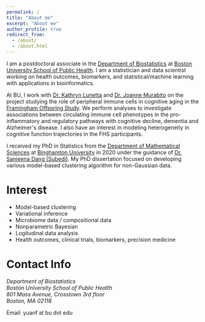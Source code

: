 ```yaml
---
permalink: /
title: "About me"
excerpt: "About me"
author_profile: true
redirect_from: 
  - /about/
  - /about.html
---
```


I am a postdoctoral associate in the [Department of Biostatistics](https://www.bu.edu/sph/about/departments/biostatistics/) at [Boston University School of Public Health](https://www.bu.edu/sph/). I am a statistician and data scientist working on health outcomes, biomarkers, and statistical/machine learning with applications in bioinformatics. 

At BU, I work with [Dr. Kathryn Lunetta](https://www.bu.edu/sph/profile/kathryn-lunetta/) and [Dr. Joanne Murabito](https://www.bumc.bu.edu/busm/profile/joanne-murabito/) on the project studying the role of peripheral immune cells in cognitive aging in the [Framingham Offspring Study](https://framinghamheartstudy.org/). We perform analyses to investigate associations between circulating immune cell phenotypes in the pro-inflammatory and regulatory pathways with cognitive decline, dementia and Alzheimer's disease. I also have an interest in modeling heterogeneity in cognitive function trajectories in the FHS participants.

I received my PhD in Statistics from the [Department of Mathematical Sciences](https://www2.math.binghamton.edu/p) at [Binghamton University](https://www.binghamton.edu/) in 2020 under the guidance of [Dr. Sanjeena Dang (Subedi)](https://sites.google.com/view/sanjeena/home?authuser=0). My PhD dissertation focused on developing various model-based clustering algorithm for non-Gaussian data.


# Interest

* Model-based clustering
* Variational inference
* Microbiome data / compositional data
* Nonparametric Bayesian
* Logitudinal data analysis
* Health outcomes, clinical trials, biomarkers, precision medicine


# Contact Info

<address>
  Department of Biostatistics<br /> Boston University School of Public Health<br /> 801 Mass Avenue, Crosstown 3rd floor<br /> Boston, MA 02118
</address>

Email: yuanf at bu dot edu
